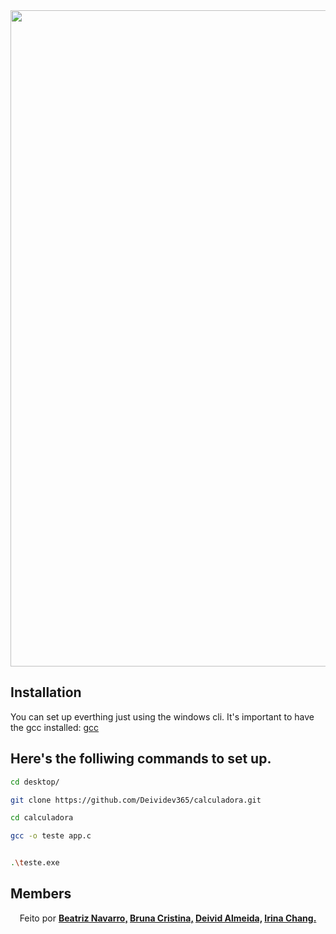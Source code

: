 <div align="center">

<img src="https://user-images.githubusercontent.com/61792159/134777246-1a1b265c-3ed9-457b-b5b5-a599ab1fa5f2.png" width="1050px">
</div>

## Installation

You can set up everthing just using the windows cli.
It's important to have the gcc installed: <a href="https://www.mingw-w64.org/">gcc</a>
## Here's the folliwing commands to set up. 

```bash
cd desktop/

```

```bash
git clone https://github.com/Deividev365/calculadora.git

```

```bash
cd calculadora

```

```bash
gcc -o teste app.c

```

```bash

.\teste.exe

```

## Members

<p align="center">Feito por <strong><a href="https://github.com/Beatriz-Navarro">Beatriz Navarro,</a><strong>
<strong><a href="https://github.com/brunacristinass">Bruna Cristina,</a></strong>
<strong><a href="https://github.com/Deividev365">Deivid Almeida,</a></strong>
<strong><a href="https://github.com/Irina-Chang">Irina Chang. </a></strong>


</p>